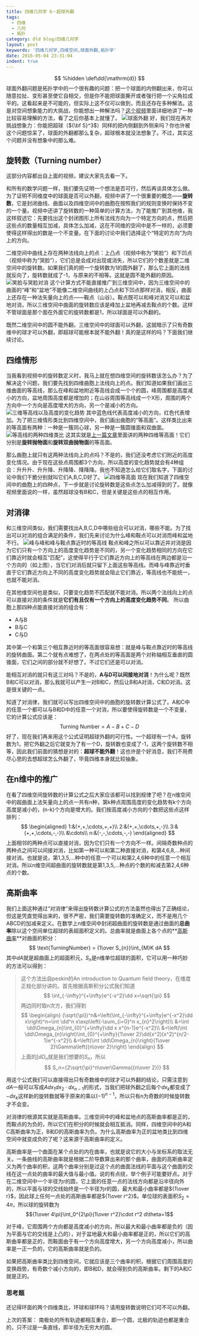 ```yaml
---
title: 四维几何学 6－超球外翻
tags:
  - 四维
  - 几何
  - 拓扑
category: Old blog/四维几何学
layout: post
keywords: '四维几何学,四维空间,球面外翻,拓扑学'
date: 2016-05-04 23:31:04
indent: true
---
```

$$ %hidden
\def\dd{\mathrm{d}}
$$
球面外翻问题是拓扑学中的一个很有趣的问题：把一个球面的内侧翻出来，你可以随意拉扯、变形甚至使它自相交，但是你不能把球面撕开或者强行把一个尖角拉成平的。这看起来是不可能的，但实际上这不仅可以做到，而且还存在多种解法。这是对空间想象能力的大挑战，你能想出一种解法吗？[这个视频](http://v.youku.com/v_show/id_XNjY3ODkxMDAw.html)里面详细地讲了一种比较容易理解的方法，看了之后你基本上就懂了。
![球面外翻](http://torus.math.uiuc.edu/jms/Papers/isama/color/oi.gif)
好，我们现在再次挑战想象力：你能把超球（${\bf S}^3$）同样的把内侧翻到外侧来吗？你也许被这个问题惊呆了，球面的外翻都那么复杂，超球根本就没法想象了。不过，其实这个问题并没有想象中的那么难。

<!-- more -->
## 旋转数（Turning number）
这部分内容都出自上面的视频，建议大家先去看一下。

和所有的数学问题一样，我们要先证明一个想法是否可行，然后再谈具体怎么做。为了证明不同维度中的球面是否可以外翻，视频中讲了一个很重要的概念——**旋转数**，它是封闭曲线、曲面以及四维空间中的曲胞在按照我们的规则变换时保持不变的一个量。视频中还讲了旋转数的一种简单的计算方法，为了能推广到其他维，我这样叙述它：先要找出这个封闭图形上所有法线方向为一个特定方向的点，然后把这些点的数量相互加减，具体怎么加减，这在不同维的空间中是不一样的，必须要使得这样得出的数是一个不变量。在下面的讨论中我们选择这个“特定的方向”为向上的方向。

二维空间中曲线上存在两种法线向上的点：上凸点（视频中称为“笑脸”）和下凹点（视频中称为“哭脸”），它们总是会成对出现或消失，所以它们的个数差就是二维空间中的旋转数。如果我们真的把一个旋转数为1的圆外翻了，那么它上面的法线就反向了，旋转数就成了-1，与原来的不相等。这就是圆不能外翻的原因。
![笑脸与哭脸对消](2016/turning-nombre.png)
这个计算方式不能直接推广到三维空间中，因为三维空间中的曲面的“峰”和“盆地”不能像二维空间曲线的上凸点和下凹点那样对消，相反，曲面上还存在一种法矢量向上的点——鞍点（山谷）。鞍点既可以和峰对消又可以和盆地对消，所以三维空间中曲面的旋转数应该是峰加上盆地再减去鞍点的个数。这样不管球面是那个面在外面它的旋转数都是1，所以球面是可以外翻的。

既然二维空间中的圆不能外翻，三维空间中的球面可以外翻，这就暗示了只有奇数维中的球才可以外翻，即超球可能根本就不能外翻！真的是这样的吗？下面我们继续讨论。
## 四维情形
当我看到视频中的旋转数定义时，我马上就在想四维空间的旋转数该怎么办？为了解决这个问题，我们要先找到四维曲胞上法线向上的点。我们知道如果我们画出三维曲面的等高线，那么在峰和盆地附近等高线会成一个个的圆，峰周围都是高度减小的方向，盆地周围高度都是增加的；在山谷周围等高线成一个X形，周围的两个方向中一个方向是高度增大的方向，另一个是减小的方向。
![三维等高线以及高度的变化趋势](2016/3d-mountains.png)
其中蓝色线代表高度减小的方向，红色代表增加。为了把三维情形类比到四维空间中，我们画出曲胞的“等高面”。这样类比出来的等高面有两种：一种是一簇同心球，另一种是一簇圆锥面和双曲面。
![等高线的两种四维类比](2016/hyperbolics-et-spheres.png)
这其实就是[上一篇文章](/article/2016/04/24/la-dimension-quatre-quatreieme/)里面讲的两种四维等高面！它们分别是**旋转抛物面**和**旋转双曲抛物面**的等高面。

那么曲胞上就只有这两种法线向上的点吗？不是的，我们还没考虑它们附近的高度变化情况。由于现在这些点周围都3个方向，所以高度的变化趋势就会有4种组合：升升升、升升降、升降降、降降降。我也不知道怎么给它们取名字，下面的讨论中我们干脆分别就叫它们A,B,C,D好了。
![四维等高面](2016/4d-mountains.png)
现在我们知道了四维空间中的曲胞上的四种点，下一步就是讨论旋转数是这些点怎么加减得到的了。就像视频里面说的一样，虽然超球没有B和C，但是关键是这些点的相互作用。

## 对消律
和三维空间类似，我们需要找出A,B,C,D中哪些组合可以对消，哪些不能。为了找出可以对消的组合满足的条件，我们先来讨论为什么峰和鞍点可以对消而峰和盆地不行。
![峰与峰和峰与鞍点靠近时的等高线](2016/interactions.png)
鞍点和峰之所以可以靠近并对消是因为它们只有一个方向上的高度变化趋势是不同的，另一个变化趋势相同的方向在它们靠近时就会相互“匹配”，这使得平行于它们靠近方向上的等高线在两边都是沿一个方向的（如上图），当它们对消后就只留下上面这些等高线。而峰与峰靠近时垂直于它们靠近方向上不同的高度变化趋势就会阻止它们靠近，等高线也不能统一，也就不能对消。

在其他维空间也是类似，只要变化趋势不匹配就不能对消。所以两个法线向上的点可以直接对消的条件就是**它们有且仅有一个方向上的高度变化趋势不同**。
所以曲胞上那四种点能直接对消的组合有：
* A与B
* B与C
* C与D

其中第一个和第三个相互靠近时的等高面很容易想：就是峰与鞍点靠近时的等高线的旋转曲面。第二个就有点难想了，在两点处的等高面是两个对称轴相互垂直的圆锥面，它们之间的部分就不好想了。不过它们还是可以对消。

能相互对消的就只有这三对吗？不是的，**A与D可以间接地对消**！为什么呢？既然B和C可以对消，那么我就可以产生一对B和C，然后让B和A对消，C和D对消。这是很关键的一点。

知道了对消律，我们就可以写出四维空间中的曲胞的旋转数计算公式了。A和C中的任意一个都可以与B和D中的任意一个对消，所以要使得旋转数是一个不变量，它的计算公式应该是：
$$\text{Turning Number} = A-B+C-D$$
好了，现在我们再来用这个公式证明超球外翻的可行性。一个超球有一个A，旋转数为1，把它外翻之后它就变为了有一个D，旋转数也变成了-1，这两个旋转数不相等，因此我们前面的猜想是对的：**超球不能外翻**！这也许是个好消息，我们不用费尽心思的去想超球怎么外翻了，毕竟四维本身就比较抽象。

## 在n维中的推广
在看了四维空间旋转数的计算公式之后大家应该都可以找到规律了吧？在n维空间中的超曲面上法矢量向上的点一共有n种，第k种点周围高度的变化趋势有k个方向高度是减小的，(n-k)个方向是增大的。我们按高度减小方向的个数把这些点这样排列：
$$
\begin{aligned}
  1:&(+,+,\cdots,+,+)\\
  2:&(+,+,\cdots,+,-)\\
  3:&(+,+,\cdots,-,-)\\
  &\cdots\\
  n:&(-,-,\cdots,-,-)
\end{aligned}
$$
上面相邻的两种点可以直接对消，因为它们只有一个方向不一样。间隔奇数种点的两种点之间可以间接对消，比如第一种可以和第二种直接对消，和第4,6,8,...种间接对消。也就是说，第1,3,5,...种中的任意一个可以和第2,4,6种中的任意一个相互对消。所以n维空间超曲面的旋转数就是第1,3,5,...种点的个数的和减去第2,4,6种点的个数。

## 高斯曲率
我们上面这种通过“对消律”来得出旋转数计算公式的方法虽然也得出了正确结论，但这是凭直觉得出来的，很不严密，我们需要旋转数的准确定义，而不是用几个ABCD的加减来定义。在数学上n维空间中封闭超曲面的旋转数是通过曲面的**总曲率**除以这个空间单位超球的表超面积定义的。总曲率就是曲面上各个点的**[高斯曲率](https://en.wikipedia.org/wiki/Gaussian_curvature)**对曲面的积分：
$$
\text{TurningNumber} = {1\over S_{n}}\int_{M}K dA
$$
其中$dA$就是超曲面上的超面积元，$S_{n}$是n维单位超球的面积，它可以用一种巧妙的方法可以得到：
> 这个方法出自peskin的An introduction to Quantum field theory，在维度正规化部分讲的。首先根据高斯积分公式我们知道
> $$
> \int_{-\infty}^{+\infty}e^{-x^2}\dd x=\sqrt{\pi}
> $$
> 两边同时取n次方，我们得到
> $$
> \begin{align}
> (\sqrt{\pi})^n&=\left(\int_{-\infty}^{+\infty}e^{-x^2}\dd x\right)^n=\int \dd^n x\exp\left(-\sum_{i=0}^n x_{n}^2\right)\\
> &=\int \dd\Omega_{n}\int_{0}^{+\infty}\dd x x^{n-1}e^{-x^2}\\
> &=\left(\int \dd\Omega_{n}\right)\int_{0}^{+\infty}{1\over 2}\dd(x^2)(x^2)^{n/2-1}e^{-x^2}\\
> &=\left(\int \dd\Omega_{n}\right){1\over 2}\Gamma\left({n\over 2}\right)
> \end{align}
> $$
> 上面的$\int \dd\Omega_{n}$就是我们想要的$S_n$，所以
> $$
> S_n={2\sqrt{\pi}^n\over\Gamma({n\over 2})}
> $$

用这个公式我们可以直接得出只有奇数维中的球才可以外翻的结论，只需注意到$dA$一般可以写成$A dx_{1}dx_{2}\cdot dx_{n-1}$的形式，当我们把球外翻之后每个$dx_{k}$都变成了$-dx_{k}$这样新的旋转数就等于原来的乘以$(-1)^{n-1}$，所以只有n为奇数的时候旋转数才不会变。

对消律的根源其实就是高斯曲率。三维空间中的峰和盆地点的高斯曲率都是正的，而鞍点的为负的，所以它们在积分的时候就会相互抵消。同样，四维空间中的A和C高斯曲率为正，B和D的高斯曲率为负。为什么高斯曲率为正的盆地类比到四维空间中就变成负的了呢？这来源于高斯曲率的定义。

高斯曲率是一个曲面在某个点处的内在曲率，也就是说它的大小与坐标系的取法无关。一条曲线的高斯曲率就是根据二阶导数算出来的那个曲率，曲面的高斯曲率定义为两个曲率的积，这两个曲率分别是过这个点的曲面法线的平面与这个曲面的交线在这一点处的曲率的最大值与最小值。说的有点绕，举个例子可能要好点。对于在二维空间中一个半径为r的圆，它上面的任意一点的法线方向都是沿半径向外的，所以平面与球的交线始终是一个半径为r的圆，最大和最小曲率都是${1\over r}$，因此球上任何一点处的高斯曲率都是${1\over r^2}$。单位球的表面积$S_{2}=4\pi$，所以球的旋转数为
$${1\over 4\pi}\int_0^{2\pi}{1\over r^2}\cdot r^2 d\theta=1$$

对于峰，它周围两个方向都是高度减小的方向，所以最大和最小曲率都是负的（因为平面与它的交线是上凸的），对于盆地最大和最小曲率都是正的，所以它们的高斯曲率都是正的，而鞍面由于有一个方向高度增大，另一个方向高度减小，所以曲率是一正一负的，它的高斯曲率就是负的。

如果把高斯曲率类比到四维空间，它就应该是三个曲率的积，根据它们周围高度的变换趋势，有奇数个减小方向的，即B和D，就会得到负的高斯曲率。剩下的A和C就是正的。


### 思考题
还记得环面的两个四维类比，环球和球环吗？请用旋转数说明它们可不可以外翻。

上次的答案：
南极处的所有轨迹都相互重合，即一个圆，北极的轨迹也都是重合的，只不过是一条直线，即半径为无穷大的圆。